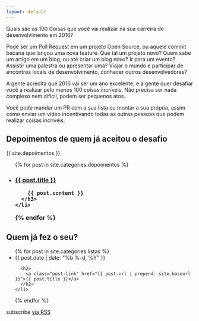 ```yaml
---
layout: default
---
```


Quais são as 100 Coisas que você vai realizar na sua carreira de desenvolvimento
em 2016?

Pode ser um Pull Request em um projeto Open Source, ou aquele commit bacana que
lançou uma nova feature. Que tal um projeto novo? Quem sabe um artigo em um
blog, ou até criar um blog novo? Ir para um evento? Assistir uma palestra ou
apresentar uma? Viajar o mundo e participar de encontros locais de
desenvolvimento, conhecer outros desenvolvedores?

A gente acredita que 2016 vai ser um ano excelente, e a gente quer desafiar você
a realizar pelo menos 100 coisas incríveis. Não precisa ser nada complexo nem
difícil, podem ser pequenos atos.

Você pode mandar um PR com a sua lista ou montar a sua própria, assim como
enviar um vídeo incentivando todas as outras pessoas que podem realizar coisas
incríveis.

## Depoimentos de quem já aceitou o desafio

{{ site.depoimentos }}

<ul class="post-list">
  {% for post in site.categories.depoimentos %}
    <li>
      <h3>
        <a class="post-link" href="{{ post.url | prepend: site.baseurl }}">{{ post.title }}</a>

        {{ post.content }}
      </h3>
    </li>
  {% endfor %}
</ul>

## Quem já fez o seu?

<ul class="post-list">
  {% for post in site.categories.listas %}
    <li>
      <span class="post-meta">{{ post.date | date: "%b %-d, %Y" }}</span>

      <h2>
        <a class="post-link" href="{{ post.url | prepend: site.baseurl }}">{{ post.title }}</a>
      </h2>
    </li>
  {% endfor %}
</ul>

<p class="rss-subscribe">subscribe <a href="{{ "/feed.xml" | prepend: site.baseurl }}">via RSS</a></p>
